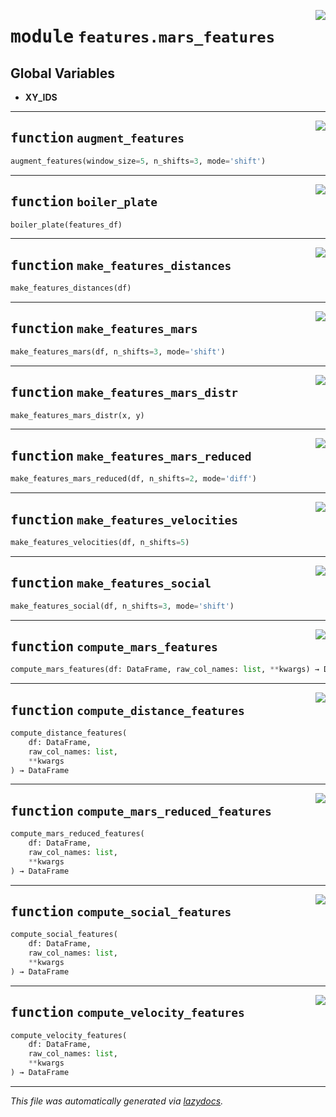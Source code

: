 <!-- markdownlint-disable -->

<a href="https://github.com/benlansdell/ethome/blob/master/ethome/features/mars_features.py#L0"><img align="right" style="float:right;" src="https://img.shields.io/badge/-source-cccccc?style=flat-square"></a>

# <kbd>module</kbd> `features.mars_features`




**Global Variables**
---------------
- **XY_IDS**

---

<a href="https://github.com/benlansdell/ethome/blob/master/ethome/features/mars_features.py#L14"><img align="right" style="float:right;" src="https://img.shields.io/badge/-source-cccccc?style=flat-square"></a>

## <kbd>function</kbd> `augment_features`

```python
augment_features(window_size=5, n_shifts=3, mode='shift')
```






---

<a href="https://github.com/benlansdell/ethome/blob/master/ethome/features/mars_features.py#L66"><img align="right" style="float:right;" src="https://img.shields.io/badge/-source-cccccc?style=flat-square"></a>

## <kbd>function</kbd> `boiler_plate`

```python
boiler_plate(features_df)
```






---

<a href="https://github.com/benlansdell/ethome/blob/master/ethome/features/mars_features.py#L310"><img align="right" style="float:right;" src="https://img.shields.io/badge/-source-cccccc?style=flat-square"></a>

## <kbd>function</kbd> `make_features_distances`

```python
make_features_distances(df)
```






---

<a href="https://github.com/benlansdell/ethome/blob/master/ethome/features/mars_features.py#L352"><img align="right" style="float:right;" src="https://img.shields.io/badge/-source-cccccc?style=flat-square"></a>

## <kbd>function</kbd> `make_features_mars`

```python
make_features_mars(df, n_shifts=3, mode='shift')
```






---

<a href="https://github.com/benlansdell/ethome/blob/master/ethome/features/mars_features.py#L403"><img align="right" style="float:right;" src="https://img.shields.io/badge/-source-cccccc?style=flat-square"></a>

## <kbd>function</kbd> `make_features_mars_distr`

```python
make_features_mars_distr(x, y)
```






---

<a href="https://github.com/benlansdell/ethome/blob/master/ethome/features/mars_features.py#L406"><img align="right" style="float:right;" src="https://img.shields.io/badge/-source-cccccc?style=flat-square"></a>

## <kbd>function</kbd> `make_features_mars_reduced`

```python
make_features_mars_reduced(df, n_shifts=2, mode='diff')
```






---

<a href="https://github.com/benlansdell/ethome/blob/master/ethome/features/mars_features.py#L446"><img align="right" style="float:right;" src="https://img.shields.io/badge/-source-cccccc?style=flat-square"></a>

## <kbd>function</kbd> `make_features_velocities`

```python
make_features_velocities(df, n_shifts=5)
```






---

<a href="https://github.com/benlansdell/ethome/blob/master/ethome/features/mars_features.py#L487"><img align="right" style="float:right;" src="https://img.shields.io/badge/-source-cccccc?style=flat-square"></a>

## <kbd>function</kbd> `make_features_social`

```python
make_features_social(df, n_shifts=3, mode='shift')
```






---

<a href="https://github.com/benlansdell/ethome/blob/master/ethome/features/mars_features.py#L536"><img align="right" style="float:right;" src="https://img.shields.io/badge/-source-cccccc?style=flat-square"></a>

## <kbd>function</kbd> `compute_mars_features`

```python
compute_mars_features(df: DataFrame, raw_col_names: list, **kwargs) → DataFrame
```






---

<a href="https://github.com/benlansdell/ethome/blob/master/ethome/features/mars_features.py#L541"><img align="right" style="float:right;" src="https://img.shields.io/badge/-source-cccccc?style=flat-square"></a>

## <kbd>function</kbd> `compute_distance_features`

```python
compute_distance_features(
    df: DataFrame,
    raw_col_names: list,
    **kwargs
) → DataFrame
```






---

<a href="https://github.com/benlansdell/ethome/blob/master/ethome/features/mars_features.py#L546"><img align="right" style="float:right;" src="https://img.shields.io/badge/-source-cccccc?style=flat-square"></a>

## <kbd>function</kbd> `compute_mars_reduced_features`

```python
compute_mars_reduced_features(
    df: DataFrame,
    raw_col_names: list,
    **kwargs
) → DataFrame
```






---

<a href="https://github.com/benlansdell/ethome/blob/master/ethome/features/mars_features.py#L551"><img align="right" style="float:right;" src="https://img.shields.io/badge/-source-cccccc?style=flat-square"></a>

## <kbd>function</kbd> `compute_social_features`

```python
compute_social_features(
    df: DataFrame,
    raw_col_names: list,
    **kwargs
) → DataFrame
```






---

<a href="https://github.com/benlansdell/ethome/blob/master/ethome/features/mars_features.py#L556"><img align="right" style="float:right;" src="https://img.shields.io/badge/-source-cccccc?style=flat-square"></a>

## <kbd>function</kbd> `compute_velocity_features`

```python
compute_velocity_features(
    df: DataFrame,
    raw_col_names: list,
    **kwargs
) → DataFrame
```








---

_This file was automatically generated via [lazydocs](https://github.com/ml-tooling/lazydocs)._
